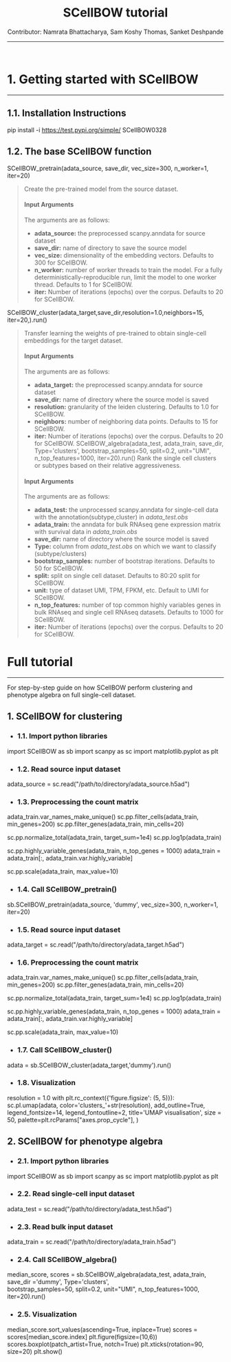 <center><h1>SCellBOW tutorial </h1></center>
<center> Contributor: Namrata Bhattacharya, Sam Koshy Thomas, Sanket Deshpande</center>
<hr>
<br>
 
 

# 1. Getting started with SCellBOW
<hr>

## 1.1. Installation Instructions
pip install -i https://test.pypi.org/simple/ SCellBOW0328
## 1.2. The base SCellBOW function
SCellBOW_pretrain(adata_source, save_dir, vec_size=300, n_worker=1, iter=20)
> Create the pre-trained model from the source dataset.
> #### Input Arguments
> The arguments are as follows:
> - **adata_source:**  the preprocessed scanpy.anndata for source dataset
> - **save_dir:** name of directory to save the source model
> - **vec_size:** dimensionality of the embedding vectors. Defaults to 300 for SCellBOW. 
> - **n_worker:** number of worker threads to train the model. For a fully deterministically-reproducible run, limit the model to one worker thread. Defaults to 1 for SCellBOW. 
> - **iter:** Number of iterations (epochs) over the corpus. Defaults to 20 for SCellBOW.

SCellBOW_cluster(adata_target,save_dir,resolution=1.0,neighbors=15, iter=20,).run()
> Transfer learning the weights of pre-trained to obtain single-cell embeddings for the target dataset. 
> #### Input Arguments
> The arguments are as follows:
> - **adata_target:**  the preprocessed scanpy.anndata for source dataset
> - **save_dir:** name of directory where the source model is saved
> - **resolution:** granularity of the leiden clustering. Defaults to 1.0 for SCellBOW. 
> - **neighbors:** number of neighboring data points. Defaults to 15 for SCellBOW. 
> - **iter:** Number of iterations (epochs) over the corpus. Defaults to 20 for SCellBOW.
SCellBOW_algebra(adata_test, adata_train, save_dir, Type='clusters',  bootstrap_samples=50, split=0.2, unit="UMI", n_top_features=1000, iter=20).run()
> Rank the single cell clusters or subtypes based on their relative aggressiveness.
> #### Input Arguments
> The arguments are as follows:
> - **adata_test:**  the unprocessed scanpy.anndata for single-cell data with the annotation(subtype,cluster) in *adata_test.obs*
> - **adata_train:**  the anndata for bulk RNAseq gene expression matrix with survival data in *adata_train.obs*
> - **save_dir:** name of directory where the source model is saved
> - **Type:** column from *adata_test.obs* on which we want to classify (subtype/clusters)
> - **bootstrap_samples:** number of bootstrap iterations. Defaults to 50 for SCellBOW. 
> - **split:** split on single cell dataset. Defaults to 80:20 split for SCellBOW.
> - **unit:** type of dataset UMI, TPM, FPKM, etc. Default to UMI for SCellBOW. 
> - **n_top_features:** number of top common highly variables genes in bulk RNAseq and single cell RNAseq datasets. Defaults to 1000 for SCellBOW.
> - **iter:** Number of iterations (epochs) over the corpus. Defaults to 20 for SCellBOW.

# Full tutorial
<hr>

For step-by-step guide on how SCellBOW perform clustering and phenotype algebra on full single-cell dataset.

## 1.  SCellBOW for clustering

* ### 1.1. Import python libraries
import SCellBOW as sb
import scanpy as sc
import matplotlib.pyplot as plt
- ###  1.2. Read source input dataset
adata_source = sc.read("/path/to/directory/adata_source.h5ad")
- ###  1.3. Preprocessing the count matrix
adata_train.var_names_make_unique()
sc.pp.filter_cells(adata_train, min_genes=200)
sc.pp.filter_genes(adata_train, min_cells=20)

sc.pp.normalize_total(adata_train, target_sum=1e4)
sc.pp.log1p(adata_train)
    
sc.pp.highly_variable_genes(adata_train, n_top_genes = 1000)
adata_train = adata_train[:, adata_train.var.highly_variable]

sc.pp.scale(adata_train, max_value=10)
- ###  1.4. Call SCellBOW_pretrain()
sb.SCellBOW_pretrain(adata_source, 'dummy', vec_size=300, n_worker=1, iter=20)
- ### 1.5. Read source input dataset
adata_target = sc.read("/path/to/directory/adata_target.h5ad")
- ###  1.6. Preprocessing the count matrix
adata_train.var_names_make_unique()
sc.pp.filter_cells(adata_train, min_genes=200)
sc.pp.filter_genes(adata_train, min_cells=20)

sc.pp.normalize_total(adata_train, target_sum=1e4)
sc.pp.log1p(adata_train)
    
sc.pp.highly_variable_genes(adata_train, n_top_genes = 1000)
adata_train = adata_train[:, adata_train.var.highly_variable]

sc.pp.scale(adata_train, max_value=10)
- ### 1.7. Call SCellBOW_cluster()
adata = sb.SCellBOW_cluster(adata_target,'dummy').run()
- ### 1.8. Visualization
resolution = 1.0
with plt.rc_context({'figure.figsize': (5, 5)}):
    sc.pl.umap(adata, 
               color='clusters_'+str(resolution), 
               add_outline=True, 
               legend_fontsize=14, 
               legend_fontoutline=2,
               title='UMAP visualisation', 
               size = 50,
               palette=plt.rcParams["axes.prop_cycle"],
              )
##  2. SCellBOW for phenotype algebra

- ### 2.1. Import python libraries
import SCellBOW as sb
import scanpy as sc
import matplotlib.pyplot as plt
- ### 2.2. Read single-cell input dataset
adata_test = sc.read("/path/to/directory/adata_test.h5ad")
- ### 2.3. Read bulk input dataset
adata_train = sc.read("/path/to/directory/adata_train.h5ad")
- ### 2.4. Call SCellBOW_algebra() 
median_score, scores = sb.SCellBOW_algebra(adata_test,
                                           adata_train,
                                           save_dir ='dummy', 
                                           Type='clusters',  
                                           bootstrap_samples=50, 
                                           split=0.2, 
                                           unit="UMI", 
                                           n_top_features=1000, 
                                           iter=20).run()
- ### 2.5. Visualization
median_score.sort_values(ascending=True, inplace=True)
scores = scores[median_score.index]
plt.figure(figsize=(10,6))
scores.boxplot(patch_artist=True, notch=True)
plt.xticks(rotation=90, size=20)
plt.show()